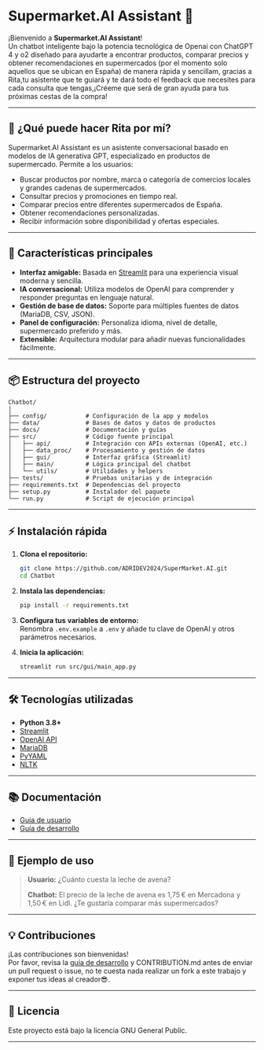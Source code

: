 # Supermarket.AI Assistant 🛒

¡Bienvenido a **Supermarket.AI Assistant**!  
Un chatbot inteligente bajo la potencia tecnológica de Openai con ChatGPT 4 y o2 diseñado para ayudarte a encontrar productos, comparar precios y obtener recomendaciones en supermercados (por el momento solo aquellos que se ubican en España) de manera rápida y sencillam, gracias a Rita,tu asistente que te guiará y te dará todo el feedback que necesites para cada consulta que tengas,¡Créeme que será de gran ayuda para tus próximas cestas de la compra!

---

##  🤔 ¿Qué puede hacer Rita por mí?

Supermarket.AI Assistant es un asistente conversacional basado en modelos de IA generativa GPT, especializado en productos de supermercado. Permite a los usuarios:

- Buscar productos por nombre, marca o categoría de comercios locales y grandes cadenas de supermercados.
- Consultar precios y promociones en tiempo real.
- Comparar precios entre diferentes supermercados de España.
- Obtener recomendaciones personalizadas.
- Recibir información sobre disponibilidad y ofertas especiales.

---

## 🧩 Características principales

- **Interfaz amigable:** Basada en [Streamlit](https://streamlit.io/) para una experiencia visual moderna y sencilla.
- **IA conversacional:** Utiliza modelos de OpenAI para comprender y responder preguntas en lenguaje natural.
- **Gestión de base de datos:** Soporte para múltiples fuentes de datos (MariaDB, CSV, JSON).
- **Panel de configuración:** Personaliza idioma, nivel de detalle, supermercado preferido y más.
- **Extensible:** Arquitectura modular para añadir nuevas funcionalidades fácilmente.

---

## 📦 Estructura del proyecto

```
Chatbot/
│
├── config/           # Configuración de la app y modelos
├── data/             # Bases de datos y datos de productos
├── docs/             # Documentación y guías
├── src/              # Código fuente principal
│   ├── api/          # Integración con APIs externas (OpenAI, etc.)
│   ├── data_proc/    # Procesamiento y gestión de datos
│   ├── gui/          # Interfaz gráfica (Streamlit)
│   ├── main/         # Lógica principal del chatbot
│   └── utils/        # Utilidades y helpers
├── tests/            # Pruebas unitarias y de integración
├── requirements.txt  # Dependencias del proyecto
├── setup.py          # Instalador del paquete
└── run.py            # Script de ejecución principal
```

---

## ⚡ Instalación rápida

1. **Clona el repositorio:**
   ```sh
   git clone https://github.com/ADRIDEV2024/SuperMarket.AI.git
   cd Chatbot
   ```

2. **Instala las dependencias:**
   ```sh
   pip install -r requirements.txt
   ```

3. **Configura tus variables de entorno:**  
   Renombra `.env.example` a `.env` y añade tu clave de OpenAI y otros parámetros necesarios.

4. **Inicia la aplicación:**
   ```sh
   streamlit run src/gui/main_app.py
   ```

---

## 🛠️ Tecnologías utilizadas

- **Python 3.8+**
- [Streamlit](https://streamlit.io/)
- [OpenAI API](https://openai.com/)
- [MariaDB](https://www.mariadb.org/)
- [PyYAML](https://pyyaml.org/)
- [NLTK](https://www.nltk.org/)

---

## 📚 Documentación

- [Guía de usuario](user_guide.md)
- [Guía de desarrollo](developer_guide.md)

---

## 🤖 Ejemplo de uso

> **Usuario:** ¿Cuánto cuesta la leche de avena?
>
> **Chatbot:** El precio de la leche de avena es 1,75 € en Mercadona y 1,50 € en Lidl. ¿Te gustaría comparar más supermercados?

---

## 💡 Contribuciones

¡Las contribuciones son bienvenidas!  
Por favor, revisa la [guía de desarrollo](developer_guide.md) y CONTRIBUTION.md antes de enviar un pull request o issue, no te cuesta nada realizar un fork a este trabajo y exponer tus ideas al creador😎.

---

## 📄 Licencia

Este proyecto está bajo la licencia GNU General Public.

---
